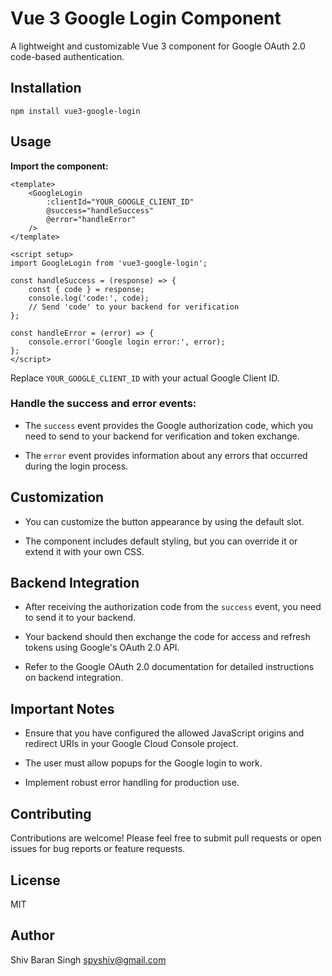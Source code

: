 # Vue 3 Google Login Component

A lightweight and customizable Vue 3 component for Google OAuth 2.0 code-based authentication.

## Installation

```
npm install vue3-google-login
```

## Usage

**Import the component:**

    <template>
        <GoogleLogin
            :clientId="YOUR_GOOGLE_CLIENT_ID"
            @success="handleSuccess"
            @error="handleError"
        />
    </template>

    <script setup>
    import GoogleLogin from 'vue3-google-login';

    const handleSuccess = (response) => {
        const { code } = response;
        console.log('code:', code);
        // Send 'code' to your backend for verification
    };

    const handleError = (error) => {
        console.error('Google login error:', error);
    };
    </script>

Replace `YOUR_GOOGLE_CLIENT_ID` with your actual Google Client ID.

### Handle the success and error events:

- The `success` event provides the Google authorization code, which you need to send to your backend for verification and token exchange.

- The `error` event provides information about any errors that occurred during the login process.

## Customization

- You can customize the button appearance by using the default slot.

- The component includes default styling, but you can override it or extend it with your own CSS.

## Backend Integration

- After receiving the authorization code from the `success` event, you need to send it to your backend.

- Your backend should then exchange the code for access and refresh tokens using Google's OAuth 2.0 API.

- Refer to the Google OAuth 2.0 documentation for detailed instructions on backend integration.

## Important Notes

- Ensure that you have configured the allowed JavaScript origins and redirect URIs in your Google Cloud Console project.

- The user must allow popups for the Google login to work.

- Implement robust error handling for production use.

## Contributing

Contributions are welcome! Please feel free to submit pull requests or open issues for bug reports or feature requests.

## License

MIT

## Author

Shiv Baran Singh [spyshiv@gmail.com](mailto:spyshiv@gmail.com)
